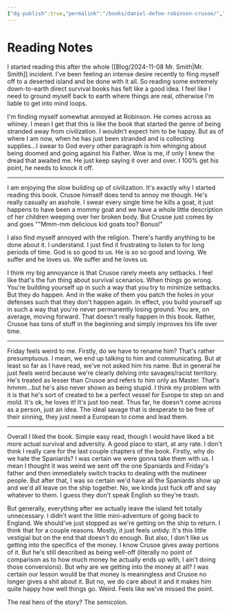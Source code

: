 ```yaml
---
{"dg-publish":true,"permalink":"/books/daniel-defoe-robinson-crusoe/","tags":["books"],"created":"2024-11-13","updated":"2024-11-22"}
---
```



# Reading Notes

I started reading this after the whole [[Blog/2024-11-08 Mr. Smith\|Mr. Smith]] incident. I've been feeling an intense desire recently to fling myself off to a deserted island and be done with it all. So reading some extremely down-to-earth direct survival books has felt like a good idea. I feel like I need to ground myself back to earth where things are real, otherwise I'm liable to get into mind loops.

I'm finding myself somewhat annoyed at Robinson. He comes across as whiney. I mean I get that this is like the book that started the genre of being stranded away from civilization. I wouldn't expect him to be happy. But as of where I am now, when he has just been stranded and is collecting supplies...I swear to God every other paragraph is him whinging about being doomed and going against his Father. Woe is me, if only I knew the dread that awaited me. He just keep saying it over and over. I 100% get his point, he needs to knock it off.

----

I am enjoying the slow building up of civilization. It's exactly why I started reading this book. Crusoe himself does tend to annoy me though. He's really casually an asshole. I swear every single time he kills a goat, it just happens to have been a mommy goat and we have a whole little description of her children weeping over her broken body. But Crusoe just comes by and goes ""Mmm-mm delicious kid goats too? Bonus!"

I also find myself annoyed with the religion. There's hardly anything to be done about it. I understand. I just find it frustrating to listen to for long periods of time. God is so good to us. He is so so good and loving. We suffer and he loves us. We suffer and he loves us.

I think my big annoyance is that Crusoe rarely meets any setbacks. I feel like that's the fun thing about survival scenarios. When things go wrong. You're building yourself up in such a way that you try to minimize setbacks. But they do happen. And in the wake of them you patch the holes in your defenses such that they don't happen again. In effect, you build yourself up in such a way that you're never permanently losing ground. You are, on average, moving forward. That doesn't really happen in this book. Rather, Crusoe has tons of stuff in the beginning and simply improves his life over time.

----

Friday feels weird to me. Firstly, do we have to rename him? That's rather presumptuous. I mean, we end up talking to him and communicating. But at least so far as I have read, we've not asked him his name. But in general he just feels weird because we're clearly delving into savages/racist territory. He's treated as lesser than Crusoe and refers to him only as Master. That's hmmm...but he's also never shown as being stupid. I think my problem with it is that he's sort of created to be a perfect vessel for Europe to step on and mold. It's ok, he loves it! It's just too neat. Thus far, he doesn't come across as a person, just an idea. The ideal savage that is desperate to be free of their sinning, they just need a European to come and lead them.

---

Overall I liked the book. Simple easy read, though I would have liked a bit more actual survival and adversity. A good place to start, at any rate. I don't think I really care for the last couple chapters of the book. Firstly, why do we hate the Spaniards? I was certain we were gonna take them with us. I mean I thought it was weird we sent off the one Spaniards and Friday's father and then immediately switch tracks to dealing with the mutineer people. But after that, I was so certain we'd have all the Spaniards show up and we'd all leave on the ship together. No, we kinda just fuck off and say whatever to them. I guess they don't speak English so they're trash.

But generally, everything after we actually leave the island felt totally unnecessary. I didn't want the little mini-adventure of going back to England. We should've just stopped as we're getting on the ship to return. I think that for a couple reasons. Mostly, it just feels untidy. It's this little vestigial but on the end that doesn't do enough. But also, I don't like us getting into the specifics of the money. I know Crusoe gives away portions of it. But he's still described as being well-off (literally no point of comparison as to how much money he actually ends up with, I ain't doing those conversions). But why are we getting into the money at all? I was certain our lesson would be that money is meaningless and Crusoe no longer gives a shit about it. But no, we do care about it and it makes him quite happy how well things go. Weird. Feels like we've missed the point.

The real hero of the story? The semicolon.
